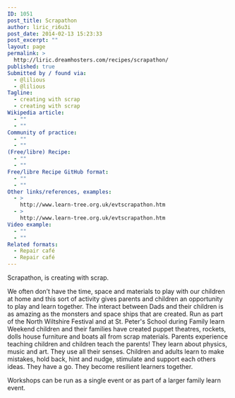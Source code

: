 ```yaml
---
ID: 1051
post_title: Scrapathon
author: liric_ri6u3i
post_date: 2014-02-13 15:23:33
post_excerpt: ""
layout: page
permalink: >
  http://liric.dreamhosters.com/recipes/scrapathon/
published: true
Submitted by / found via:
  - @lilious
  - @lilious
Tagline:
  - creating with scrap
  - creating with scrap
Wikipedia article:
  - ""
  - ""
Community of practice:
  - ""
  - ""
(Free/libre) Recipe:
  - ""
  - ""
Free/libre Recipe GitHub format:
  - ""
  - ""
Other links/references, examples:
  - >
    http://www.learn-tree.org.uk/evtscrapathon.htm
  - >
    http://www.learn-tree.org.uk/evtscrapathon.htm
Video example:
  - ""
  - ""
Related formats:
  - Repair café
  - Repair café
---
```

Scrapathon, is creating with scrap.

We often don’t have the time, space and materials to play with our children at home and this sort of activity gives parents and children an opportunity to play and learn together. The interact between Dads and their children is as amazing as the monsters and space ships that are created. Run as part of the North Wiltshire Festival and at St. Peter's School during Family learn Weekend children and their families have created puppet theatres, rockets, dolls house furniture and boats all  from scrap materials. Parents experience teaching children and children teach the  parents!  They learn about physics, music and  art.  They use all their senses.  Children and adults learn to  make mistakes, hold back, hint and nudge, stimulate and support each others ideas. They have a go.  They  become resilient learners together.

Workshops can be run as a single event or as part of a larger family learn event.